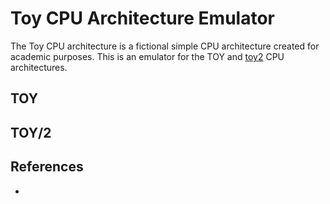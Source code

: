 # Toy CPU Architecture Emulator
The Toy CPU architecture is a fictional simple CPU architecture created for academic purposes. This is an emulator for the TOY and [toy2][] CPU architectures.

## TOY

## TOY/2

## References

* [toy2]: http://www.pcengines.ch/toy2.htm "TOY/2 CPU architecture"